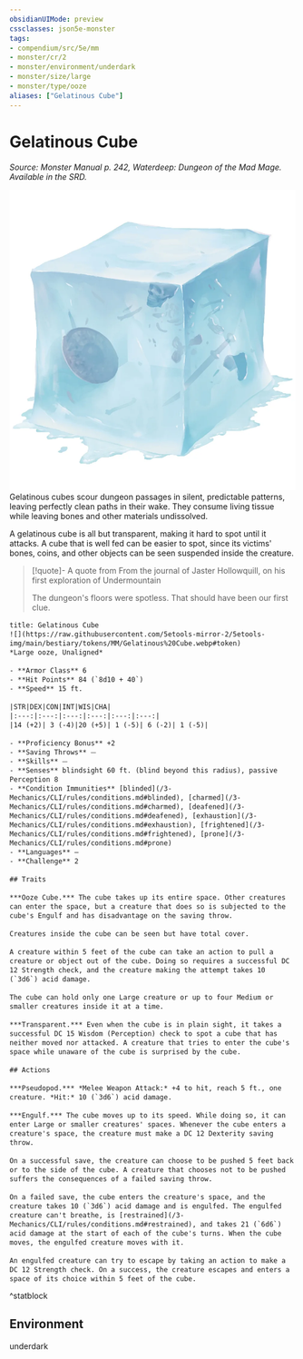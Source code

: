 ```yaml
---
obsidianUIMode: preview
cssclasses: json5e-monster
tags:
- compendium/src/5e/mm
- monster/cr/2
- monster/environment/underdark
- monster/size/large
- monster/type/ooze
aliases: ["Gelatinous Cube"]
---
```

# Gelatinous Cube
*Source: Monster Manual p. 242, Waterdeep: Dungeon of the Mad Mage. Available in the SRD.*  

![](https://raw.githubusercontent.com/5etools-mirror-2/5etools-img/main/bestiary/MM/Gelatinous%20Cube.webp#right)  
Gelatinous cubes scour dungeon passages in silent, predictable patterns, leaving perfectly clean paths in their wake. They consume living tissue while leaving bones and other materials undissolved.

A gelatinous cube is all but transparent, making it hard to spot until it attacks. A cube that is well fed can be easier to spot, since its victims' bones, coins, and other objects can be seen suspended inside the creature.

> [!quote]- A quote from From the journal of Jaster Hollowquill, on his first exploration of Undermountain  
> 
> The dungeon's floors were spotless. That should have been our first clue.



```ad-statblock
title: Gelatinous Cube
![](https://raw.githubusercontent.com/5etools-mirror-2/5etools-img/main/bestiary/tokens/MM/Gelatinous%20Cube.webp#token)
*Large ooze, Unaligned*

- **Armor Class** 6 
- **Hit Points** 84 (`8d10 + 40`) 
- **Speed** 15 ft.

|STR|DEX|CON|INT|WIS|CHA|
|:---:|:---:|:---:|:---:|:---:|:---:|
|14 (+2)| 3 (-4)|20 (+5)| 1 (-5)| 6 (-2)| 1 (-5)|

- **Proficiency Bonus** +2
- **Saving Throws** ⏤
- **Skills** ⏤
- **Senses** blindsight 60 ft. (blind beyond this radius), passive Perception 8
- **Condition Immunities** [blinded](/3-Mechanics/CLI/rules/conditions.md#blinded), [charmed](/3-Mechanics/CLI/rules/conditions.md#charmed), [deafened](/3-Mechanics/CLI/rules/conditions.md#deafened), [exhaustion](/3-Mechanics/CLI/rules/conditions.md#exhaustion), [frightened](/3-Mechanics/CLI/rules/conditions.md#frightened), [prone](/3-Mechanics/CLI/rules/conditions.md#prone)
- **Languages** —
- **Challenge** 2

## Traits

***Ooze Cube.*** The cube takes up its entire space. Other creatures can enter the space, but a creature that does so is subjected to the cube's Engulf and has disadvantage on the saving throw.

Creatures inside the cube can be seen but have total cover.

A creature within 5 feet of the cube can take an action to pull a creature or object out of the cube. Doing so requires a successful DC 12 Strength check, and the creature making the attempt takes 10 (`3d6`) acid damage.

The cube can hold only one Large creature or up to four Medium or smaller creatures inside it at a time.

***Transparent.*** Even when the cube is in plain sight, it takes a successful DC 15 Wisdom (Perception) check to spot a cube that has neither moved nor attacked. A creature that tries to enter the cube's space while unaware of the cube is surprised by the cube.

## Actions

***Pseudopod.*** *Melee Weapon Attack:* +4 to hit, reach 5 ft., one creature. *Hit:* 10 (`3d6`) acid damage.

***Engulf.*** The cube moves up to its speed. While doing so, it can enter Large or smaller creatures' spaces. Whenever the cube enters a creature's space, the creature must make a DC 12 Dexterity saving throw.

On a successful save, the creature can choose to be pushed 5 feet back or to the side of the cube. A creature that chooses not to be pushed suffers the consequences of a failed saving throw.

On a failed save, the cube enters the creature's space, and the creature takes 10 (`3d6`) acid damage and is engulfed. The engulfed creature can't breathe, is [restrained](/3-Mechanics/CLI/rules/conditions.md#restrained), and takes 21 (`6d6`) acid damage at the start of each of the cube's turns. When the cube moves, the engulfed creature moves with it.

An engulfed creature can try to escape by taking an action to make a DC 12 Strength check. On a success, the creature escapes and enters a space of its choice within 5 feet of the cube.
```
^statblock

## Environment

underdark